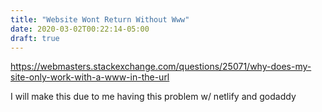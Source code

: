 ```yaml
---
title: "Website Wont Return Without Www"
date: 2020-03-02T00:22:14-05:00
draft: true
---
```


https://webmasters.stackexchange.com/questions/25071/why-does-my-site-only-work-with-a-www-in-the-url

I will make this due to me having this problem w/ netlify and godaddy